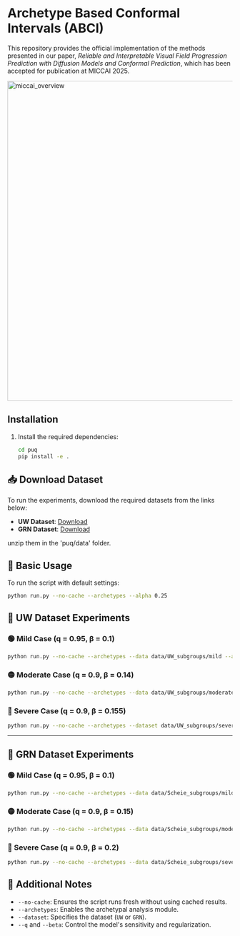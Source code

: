 # Archetype Based Conformal Intervals (ABCI)

This repository provides the official implementation of the methods presented in our paper, *Reliable and Interpretable Visual Field Progression Prediction with Diffusion Models and Conformal Prediction*, which has been accepted for publication at MICCAI 2025. 

<img width="717" alt="miccai_overview" src="https://github.com/user-attachments/assets/013815cb-c3bd-4131-87ec-f2800c53d176" />


## Installation

1. Install the required dependencies:

   ```bash
   cd puq
   pip install -e .
   ```
   
## 📥 Download Dataset
To run the experiments, download the required datasets from the links below:
- **UW Dataset**: [Download](https://drive.google.com/file/d/1r12w4RsmaJEC_9mr2J5cCX9ZIXyMgWaY/view?usp=drive_link)
- **GRN Dataset**: [Download](https://drive.google.com/file/d/1iJEmjEcdKetcpEbK0JM0E9q0n9M98tyU/view?usp=drive_link)

unzip them in the 'puq/data' folder.

## 💌 Basic Usage
To run the script with default settings:
```sh
python run.py --no-cache --archetypes --alpha 0.25 
```

## 🏥 UW Dataset Experiments

### 🟢 Mild Case (q = 0.95, β = 0.1)
```sh
python run.py --no-cache --archetypes --data data/UW_subgroups/mild --alpha 0.25 --q 0.95 --beta 0.1 
```

### 🟡 Moderate Case (q = 0.9, β = 0.14)
```sh
python run.py --no-cache --archetypes --data data/UW_subgroups/moderate --alpha 0.25 --q 0.9 --beta 0.14
```

### 🔴 Severe Case (q = 0.9, β = 0.155)
```sh
python run.py --no-cache --archetypes --dataset data/UW_subgroups/severe --alpha 0.25 --q 0.9 --beta 0.155
```

---

## 🧠 GRN Dataset Experiments

### 🟢 Mild Case (q = 0.95, β = 0.1)
```sh
python run.py --no-cache --archetypes --data data/Scheie_subgroups/mild --alpha 0.25 --q 0.95 --beta 0.1
```

### 🟡 Moderate Case (q = 0.9, β = 0.15)
```sh
python run.py --no-cache --archetypes --data data/Scheie_subgroups/moderate --alpha 0.25 --q 0.9 --beta 0.15
```

### 🔴 Severe Case (q = 0.9, β = 0.2)
```sh
python run.py --no-cache --archetypes --data data/Scheie_subgroups/severe --alpha 0.25 --q 0.9 --beta 0.2
```

## 🚀 Additional Notes
- `--no-cache`: Ensures the script runs fresh without using cached results.
- `--archetypes`: Enables the archetypal analysis module.
- `--dataset`: Specifies the dataset (`UW` or `GRN`).
- `--q` and `--beta`: Control the model's sensitivity and regularization.

